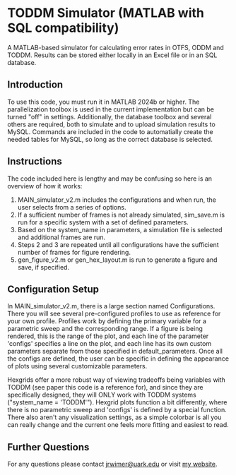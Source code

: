 # TODDM Simulator (MATLAB with SQL compatibility)
A MATLAB-based simulator for calculating error rates in OTFS, ODDM and TODDM.
Results can be stored either locally in an Excel file or in an SQL database.

## Introduction
To use this code, you must run it in MATLAB 2024b or higher. The parallelization toolbox is used in the current implementation but can be turned "off" in settings. Additionally, the database toolbox and several others are required, both to simulate and to upload simulation results to MySQL. Commands are included in the code to automatially create the needed tables for MySQL, so long as the correct database is selected.

## Instructions
The code included here is lengthy and may be confusing so here is an overview of how it works:

1. MAIN_simulator_v2.m includes the configurations and when run, the user selects from a series of options.
2. If a sufficient number of frames is not already simulated, sim_save.m is run for a specific system with a set of defined parameters.
3. Based on the system_name in parameters, a simulation file is selected and additional frames are run.
4. Steps 2 and 3 are repeated until all configurations have the sufficient number of frames for figure rendering.
5. gen_figure_v2.m or gen_hex_layout.m is run to generate a figure and save, if specified.

## Configuration Setup
In MAIN_simulator_v2.m, there is a large section named Configurations. There you will see several pre-configured profiles to use as reference for your own profile. Profiles work by defining the primary variable for a parametric sweep and the corresponding range. If a figure is being rendered, this is the range of the plot, and each line of the parameter 'configs' specifies a line on the plot, and each line has its own custom parameters separate from those specified in default_parameters. Once all the configs are defined, the user can be specific in defining the appearance of plots using several customizable parameters.

Hexgrids offer a more robust way of viewing tradeoffs being variables with TODDM (see paper this code is a reference for), and since they are specifically designed, they will ONLY work with TODDM systems ("system_name = 'TODDM'"). Hexgrid plots function a bit differently, where there is no parametric sweep and 'configs' is defined by a special function. There also aren't any visualization settings, as a simple colorbar is all you can really change and the current one feels more fitting and easiest to read.

## Further Questions
For any questions please contact jrwimer@uark.edu or visit [my website](https://jrw-lab.github.io). 
